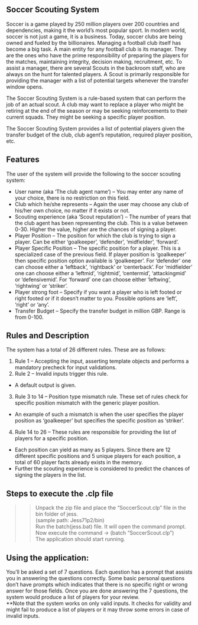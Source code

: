 ## Soccer Scouting System

Soccer is a game played by 250 million players over 200 countries and dependencies, making it the world’s most popular sport. In modern world, soccer is not just a game, it is a business. Today, soccer clubs are being owned and fueled by the billionaires. Managing a football club itself has become a big task. A main entity for any football club is its manager. They are the ones who have the prime responsibility of preparing the players for the matches, maintaining integrity, decision making, recruitment, etc. To assist a manager, there are several Scouts in the backroom staff, who are always on the hunt for talented players. A Scout is primarily responsible for providing the manager with a list of potential targets whenever the transfer window opens.  

The Soccer Scouting System is a rule-based system that can perform the job of an actual scout. A club may want to replace a player who might be retiring at the end of the season or may be seeking reinforcements to their current squads. They might be seeking a specific player position.  

The Soccer Scouting System provides a list of potential players given the transfer budget of the club, club agent’s reputation, required player position, etc.  

## Features

The user of the system will provide the following to the soccer scouting system:  
- User name (aka ‘The club agent name’) – You may enter any name of your choice, there is no restriction on this field.  
- Club which he/she represents – Again the user may choose any club of his/her own choice, no matter if it exists or not.  
- Scouting experience (aka ‘Scout reputation’) – The number of years that the club agent has been representing the club. This is a value between 0-30. Higher the value, higher are the chances of signing a player.  
- Player Position – The position for which the club is trying to sign a player. Can be either ‘goalkeeper’, ‘defender’, ‘midfielder’, ‘forward’.  
- Player Specific Position – The specific position for a player. This is a specialized case of the previous field. If player position is ‘goalkeeper’ then specific position option available is ‘goalkeeper’. For ‘defender’ one can choose either a ‘leftback’, ‘rightback’ or ‘centerback’. For ‘midfielder’ one can choose either a ‘leftmid’, ‘rightmid’, ‘centermid’, ‘attackingmid’ or ‘defensivemid’. For ‘forward’ one can choose either ‘leftwing’, ‘rightwing’ or ‘striker’.  
- Player strong foot – Specify if you want a player who is left footed or right footed or if it doesn’t matter to you. Possible options are ‘left’, ‘right’ or ‘any’.  
- Transfer Budget – Specify the transfer budget in million GBP. Range is from 0-100.  

## Rules and Description

The system has a total of 26 different rules. These are as follows:  
1. Rule 1 – Accepting the input, asserting template objects and performs a mandatory precheck for input validations.  
2. Rule 2 – Invalid inputs trigger this rule.  
- A default output is given.  
3. Rule 3 to 14 – Position type mismatch rule. These set of rules check for specific position mismatch with the generic player position.  
- An example of such a mismatch is when the user specifies the player position as ‘goalkeeper’ but specifies the specific position as ‘striker’.  
4. Rule 14 to 26 – These rules are responsible for providing the list of players for a specific position.  
- Each position can yield as many as 5 players. Since there are 12 different specific positions and 5 unique players for each position, a total of 60 player facts already exists in the memory.  
- Further the scouting experience is considered to predict the chances of signing the players in the list.  

## Steps to execute the .clp file

>
>> Unpack the zip file and place the “SoccerScout.clp” file in the bin folder of jess.  
(sample path: Jess71p2/bin)  
>> Run the batch(jess.bat) file. It will open the command prompt.  
>> Now execute the command -> (batch “SoccerScout.clp”)  
>> The application should start running.  

## Using the application:  

You’ll be asked a set of 7 questions. Each question has a prompt that assists you in answering the questions correctly. Some basic personal questions don’t have prompts which indicates that there is no specific right or wrong answer for those fields. Once you are done answering the 7 questions, the system would produce a list of players for your review.  
**Note that the system works on only valid inputs. It checks for validity and might fail to produce a list of players or it may throw some errors in case of invalid inputs.    

